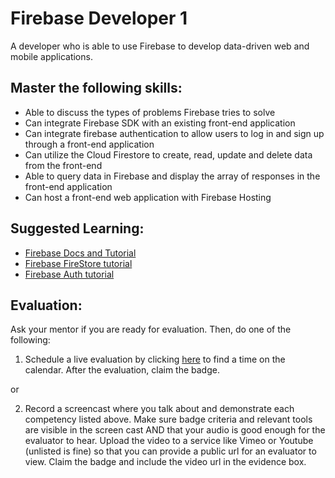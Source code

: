 # Firebase Developer 1

A developer who is able to use Firebase to develop data-driven web and mobile applications.

## Master the following skills:

* Able to discuss the types of problems Firebase tries to solve
* Can integrate Firebase SDK with an existing front-end application
* Can integrate firebase authentication to allow users to log in and sign up through a front-end application
* Can utilize the Cloud Firestore to create, read, update and delete data from the front-end
* Able to query data in Firebase and display the array of responses in the front-end application
* Can host a front-end web application with Firebase Hosting

## Suggested Learning:

* [Firebase Docs and Tutorial](https://firebase.google.com/docs/web/setup)
* [Firebase FireStore tutorial](https://www.youtube.com/watch?v=4d-gIPGzmK4&list=PL4cUxeGkcC9itfjle0ji1xOZ2cjRGY_WB)
* [Firebase Auth tutorial](https://www.youtube.com/watch?v=aN1LnNq4z54&list=PL4cUxeGkcC9jUPIes_B8vRjn1_GaplOPQ)


## Evaluation:

Ask your mentor if you are ready for evaluation. Then, do one of the following:

1. Schedule a live evaluation by clicking [here](http://evals.codex.academy) to find a time on the calendar. After the evaluation, claim the badge.

or

2. Record a screencast where you talk about and demonstrate each competency listed above. Make sure badge criteria and relevant tools are visible in the screen cast AND that your audio is good enough for the evaluator to hear. Upload the video to a service like Vimeo or Youtube (unlisted is fine) so that you can provide a public url for an evaluator to view. Claim the badge and include the video url in the evidence box.
